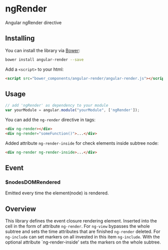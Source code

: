 ngRender
=======

Angular ngRender directive


## Installing

You can install the library via [Bower](http://bower.io/):

```sh
bower install angular-render --save
```

Add a `<script>` to your html:

```html
<script src="bower_components/angular-render/angular-render.js"></script>
```

## Usage

```js
// add 'ngRender' as dependency to your module
var yourModule = angular.module("yourModule", ['ngRender']);
```

You can add the `ng-render` directive in tags:
```html
<div ng-render></div>
<div ng-render="someFunction()">...</div>
````

Added attribute `ng-render-inside` for check elements inside subtree node:
```html
<div ng-render ng-render-inside>...</div>
````

## Event

### $nodesDOMRendered

Emitted every time the element(node) is rendered.

## Overview

This library defines the event closure rendering element. Inserted into the cell in the form of attribute `ng-render`. 
For `ng-view` bypasses the whole subtree and sets the time attributes that are finished `ng-render` deleted. 
For `ng-include` can set markers on all invested in this item `ng-include`. 
With the optional attribute `ng-render-inside' sets the markers on the whole subtree.